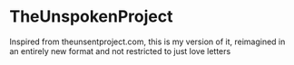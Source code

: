 # TheUnspokenProject
Inspired from theunsentproject.com, this is my version of it, reimagined in an entirely new format and not restricted to just love letters
